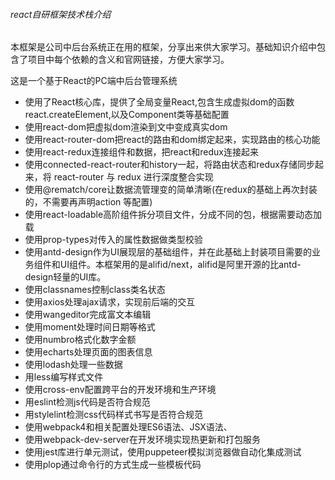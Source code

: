 ###### react自研框架技术栈介绍

本框架是公司中后台系统正在用的框架，分享出来供大家学习。基础知识介绍中包含了项目中每个依赖的含义和官网链接，方便大家学习。

这是一个基于React的PC端中后台管理系统
- 使用了React核心库，提供了全局变量React,包含生成虚拟dom的函数react.createElement,以及Component类等基础配置
- 使用react-dom把虚拟dom渲染到文中变成真实dom
- 使用react-router-dom把react的路由和dom绑定起来，实现路由的核心功能
- 使用react-redux连接组件和数据，把react和redux连接起来
- 使用connected-react-router和history一起，将路由状态和redux存储同步起来，将 react-router 与 redux 进行深度整合实现
- 使用@rematch/core让数据流管理变的简单清晰(在redux的基础上再次封装的，不需要再声明action 等配置)
- 使用react-loadable高阶组件拆分项目文件，分成不同的包，根据需要动态加载
- 使用prop-types对传入的属性数据做类型校验
- 使用antd-design作为UI展现层的基础组件，并在此基础上封装项目需要的业务组件和UI组件。本框架用的是alifid/next，alifid是阿里开源的比antd-design轻量的UI库。
- 使用classnames控制class类名状态
- 使用axios处理ajax请求，实现前后端的交互
- 使用wangeditor完成富文本编辑
- 使用moment处理时间日期等格式
- 使用numbro格式化数字金额
- 使用echarts处理页面的图表信息
- 使用lodash处理一些数据
- 用less编写样式文件
- 使用cross-env配置跨平台的开发环境和生产环境
- 用eslint检测js代码是否符合规范
- 用stylelint检测css代码样式书写是否符合规范
- 使用webpack4和相关配置处理ES6语法、JSX语法、
- 使用webpack-dev-server在开发环境实现热更新和打包服务
- 使用jest库进行单元测试，使用puppeteer模拟浏览器做自动化集成测试
- 使用plop通过命令行的方式生成一些模板代码
